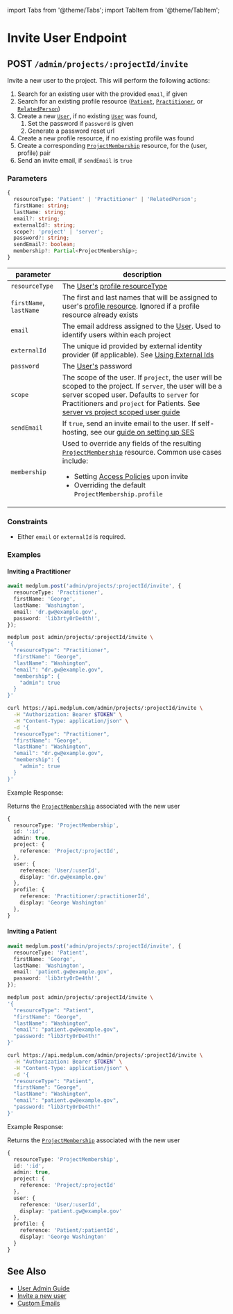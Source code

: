 import Tabs from '@theme/Tabs';
import TabItem from '@theme/TabItem';

# Invite User Endpoint

## POST `/admin/projects/:projectId/invite`

Invite a new user to the project. This will perform the following actions:

1. Search for an existing user with the provided `email`, if given
2. Search for an existing profile resource ([`Patient`](/docs/api/fhir/resources/patient), [`Practitioner`](/docs/api/fhir/resources/practitioner), or [`RelatedPerson`](/docs/api/fhir/resources/relatedperson))
3. Create a new [`User`](/docs/api/fhir/medplum/user), if no existing [`User`](/docs/api/fhir/medplum/user) was found,
   1. Set the password if `password` is given
   2. Generate a password reset url
4. Create a new profile resource, if no existing profile was found
5. Create a corresponding [`ProjectMembership`](/docs/api/fhir/medplum/projectmembership) resource, for the (user, profile) pair
6. Send an invite email, if `sendEmail` is `true`

### Parameters

```ts
{
  resourceType: 'Patient' | 'Practitioner' | 'RelatedPerson';
  firstName: string;
  lastName: string;
  email?: string;
  externalId?: string;
  scope?: 'project' | 'server';
  password?: string;
  sendEmail?: boolean;
  membership?: Partial<ProjectMembership>;
}
```

| parameter               | description                                                                                                                                                                                                                                                                                        |
| ----------------------- | -------------------------------------------------------------------------------------------------------------------------------------------------------------------------------------------------------------------------------------------------------------------------------------------------- |
| `resourceType`          | The [User's](/docs/api/fhir/medplum/user) [profile resourceType](/docs/user-management#profiles)                                                                                                                                                                                        |
| `firstName`, `lastName` | The first and last names that will be assigned to user's [profile resource](/docs/user-management#profiles). Ignored if a profile resource already exists                                                                                                                               |
| `email`                 | The email address assigned to the [User](/docs/api/fhir/medplum/user). Used to identify users within each project                                                                                                                                                                                  |
| `externalId`            | The unique id provided by external identity provider (if applicable). See [Using External Ids](/docs/auth/external-identity-providers)                                                                                                                                                                    |
| `password`              | The [User's](/docs/api/fhir/medplum/user) password                                                                                                                                                                                                                                                 |
| `scope`                 | The scope of the user. If `project`, the user will be scoped to the project. If `server`, the user will be a server scoped user. Defaults to `server` for Practitioners and `project` for Patients. See [server vs project scoped user guide](/docs/auth/project-vs-server-scoped-users)                                                                                                                               |
| `sendEmail`             | If `true`, send an invite email to the user. If self-hosting, see our [guide on setting up SES](/docs/self-hosting/install-on-aws#setup-ses)                                                                                                                                                       |
| `membership`            | Used to override any fields of the resulting [`ProjectMembership`](/docs/api/fhir/medplum/projectmembership) resource. Common use cases include: <ul><li>Setting [Access Policies](/docs/access/access-policies) upon invite </li><li>Overriding the default `ProjectMembership.profile`</li></ul> |

### Constraints

- Either `email` or `externalId` is required.

### Examples

#### Inviting a Practitioner

<Tabs groupId="language">
  <TabItem value="ts" label="Typescript">

```ts
await medplum.post('admin/projects/:projectId/invite', {
  resourceType: 'Practitioner',
  firstName: 'George',
  lastName: 'Washington',
  email: 'dr.gw@example.gov',
  password: 'lib3rty0rDe4th!',
});
```

  </TabItem>
  <TabItem value="cli" label="CLI">

```bash
medplum post admin/projects/:projectId/invite \
'{
  "resourceType": "Practitioner",
  "firstName": "George",
  "lastName": "Washington",
  "email": "dr.gw@example.gov",
  "membership": {
    "admin": true
  }
}'
```

  </TabItem>
  <TabItem value="curl" label="cURL">

```bash
curl https://api.medplum.com/admin/projects/:projectId/invite \
  -H "Authorization: Bearer $TOKEN" \
  -H "Content-Type: application/json" \
  -d '{
  "resourceType": "Practitioner",
  "firstName": "George",
  "lastName": "Washington",
  "email": "dr.gw@example.gov",
  "membership": {
    "admin": true
  }
}'
```

  </TabItem>
</Tabs>

Example Response:

Returns the [`ProjectMembership`](/docs/api/fhir/medplum/projectmembership) associated with the new user

```ts
{
  resourceType: 'ProjectMembership',
  id: ':id',
  admin: true,
  project: {
    reference: 'Project/:projectId',
  },
  user: {
    reference: 'User/:userId',
    display: 'dr.gw@example.gov'
  },
  profile: {
    reference: 'Practitioner/:practitionerId',
    display: 'George Washington'
  },
}
```

#### Inviting a Patient

<Tabs groupId="language">
  <TabItem value="ts" label="Typescript">

```ts
await medplum.post('admin/projects/:projectId/invite', {
  resourceType: 'Patient',
  firstName: 'George',
  lastName: 'Washington',
  email: 'patient.gw@example.gov',
  password: 'lib3rty0rDe4th!',
});
```

  </TabItem>
  <TabItem value="cli" label="CLI">

```bash
medplum post admin/projects/:projectId/invite \
'{
  "resourceType": "Patient",
  "firstName": "George",
  "lastName": "Washington",
  "email": "patient.gw@example.gov",
  "password: "lib3rty0rDe4th!"
}'
```

  </TabItem>
  <TabItem value="curl" label="cURL">

```bash
curl https://api.medplum.com/admin/projects/:projectId/invite \
  -H "Authorization: Bearer $TOKEN" \
  -H "Content-Type: application/json" \
  -d '{
  "resourceType": "Patient",
  "firstName": "George",
  "lastName": "Washington",
  "email": "patient.gw@example.gov",
  "password: "lib3rty0rDe4th!"
}'
```

  </TabItem>
</Tabs>

Example Response:

Returns the [`ProjectMembership`](/docs/api/fhir/medplum/projectmembership) associated with the new user

```ts
{
  resourceType: 'ProjectMembership',
  id: ':id',
  admin: true,
  project: {
    reference: 'Project/:projectId'
  },
  user: {
    reference: 'User/:userId',
    display: 'patient.gw@example.gov'
  },
  profile: {
    reference: 'Patient/:patientId',
    display: 'George Washington'
  }
}
```

## See Also

- [User Admin Guide](/docs/user-management)
- [Invite a new user](https://www.medplum.com/docs/app/invite)
- [Custom Emails](https://www.medplum.com/docs/auth/custom-emails)
